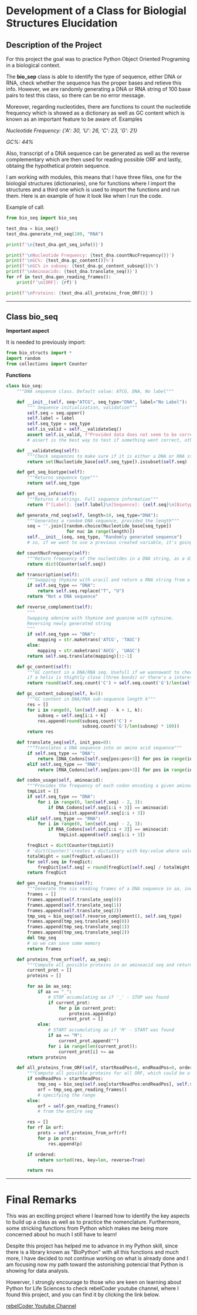 # Development of a Class for Biologial Structures Elucidation

## Description of the Project

For this project the goal was to practice Python Object Oriented Programing in a biological context.

The **bio_sep** class  is able to identify the type of sequence, either DNA or RNA, check whether the sequence has the proper bases and retieve this info. However, we are randomly generating a DNA or RNA string of 100 base pairs to test this class, so there can be no error message.

Moreover, regarding nucleotides, there are functions to count the nucleotide frequency which is showed as a dictionary as well as GC content which is known as an important feature to be aware of. Examples 

*Nucleotide Frequency: {'A': 30, 'U': 26, 'C': 23, 'G': 21}*

*GC%: 44%*

Also, transcript of a DNA sequence can be generated as well as the reverse complementary which are then used for reading possible ORF and lastly, obtaing the hypothetical protein sequence.

I am working with modules, this means that I have three files, one for the biologial structures (dictionaries), one for functions where I import the structures and a third one which is used to import the functions and run them. Here is an example of how it look like when I run the code.

Example of call:

```python
from bio_seq import bio_seq

test_dna = bio_seq()
test_dna.generate_rnd_seq(100, "RNA")

print(f'\n{test_dna.get_seq_info()}')

print(f'\nNucleotide Frequency: {test_dna.countNucFrequency()}')
print(f'\nGC%: {test_dna.gc_content()}%')
print(f'\nGC% in subseq: {test_dna.gc_content_subseq()}%')
print(f'\nAminoacids: {test_dna.translate_seq()}')
for rf in test_dna.gen_reading_frames():
    print(f'\n[ORF]: {rf}')

print(f'\nProteins: {test_dna.all_proteins_from_ORF()}')

```

-----------

## Class bio_seq

**Important aspect**

It is needed to previously import:

```python
from bio_structs import *
import random
from collections import Counter
```
**Functions**

```python
class bio_seq:
    """DNA sequence class. Default value: ATCG, DNA, No label"""

    def __init__(self, seq="ATCG", seq_type="DNA", label="No Label"):
        """ Sequence initialization, validation"""
        self.seq = seq.upper()
        self.label = label
        self.seq_type = seq_type
        self.is_valid = self.__validateSeq()
        assert self.is_valid, f"Provided data does not seem to be correct {self.seq_type} sequence"
        # assert is the best way to test if something went correct, otherwise it will stop the execution

    def __validateSeq(self):
        """Check sequences to make sure if it is either a DNA or RNA string, retunrs true or false"""
        return set(Nucleotide_base[self.seq_type]).issubset(self.seq)

    def get_seq_biotype(self):
        """Returns sequence type"""
        return self.seq_type

    def get_seq_info(self):
        """Returns 4 strings. Full sequence information"""
        return f"[Label]: {self.label}\n[Sequence]: {self.seq}\n[Biotype]: {self.seq_type}\n[Length]: {len(self.seq)}"

    def generate_rnd_seq(self, length=10, seq_type="DNA"):
        """Generates a random DNA sequence, provided the length"""
        seq = ''.join([random.choice(Nucleotide_base[seq_type])
                       for nuc in range(length)])
        self.__init__(seq, seq_type, "Randomly generated sequence")
        # so, if we want to use a previous created variable, it's going to be checked

    def countNucFrequency(self):
        """Return frequency of the nucleotides in a DNA string, as a dictiorary"""
        return dict(Counter(self.seq))

    def transcription(self):
        """Swapping thymine with uracil and return a RNA string from a DNA string"""
        if self.seq_type == "DNA":
            return self.seq.replace("T", "U")
        return "Not a DNA sequence"

    def reverse_complement(self):
        """
        Swapping adenine with thymine and guanine with cytosine.
        Reversing newly generated string
        """
        if self.seq_type == "DNA":
            mapping = str.maketrans('ATCG', 'TAGC')
        else:
            mapping = str.maketrans('AUCG', 'UAGC')
        return self.seq.translate(mapping)[::-1]

    def gc_content(self):
        """GC content in a DNA/RNA seq. Usefull if we wannawant to check
        if a helix is thightly close (three bonds) or there's a interesting pattern"""
        return round(self.seq.count('C') + self.seq.count('G')/len(self.seq) * 100)

    def gc_content_subseq(self, k=5):
        """GC content in DNA/RNA sub-sequence length k"""
        res = []
        for i in range(0, len(self.seq) - k + 1, k):
            subseq = self.seq[i:i + k]
            res.append(round(subseq.count('C') +
                             subseq.count('G')/len(subseq) * 100))
        return res

    def translate_seq(self, init_pos=0):
        """Translates a DNA sequence into an amino acid sequence"""
        if self.seq_type == "DNA":
            return [DNA_Codons[self.seq[pos:pos+3]] for pos in range(init_pos, len(self.seq)-2, 3)]
        elif self.seq_type == "RNA":
            return [RNA_Codons[self.seq[pos:pos+3]] for pos in range(init_pos, len(self.seq)-2, 3)]

    def codon_usage(self, aminoacid):
        """Provides the frequency of each codon encoding a given aminoacid in a DNA sequence"""
        tmpList = []
        if self.seq_type == "DNA":
            for i in range(0, len(self.seq) - 2, 3):
                if DNA_Codons[self.seq[i:i + 3]] == aminoacid:
                    tmpList.append(self.seq[i:i + 3])
        elif self.seq_type == "RNA":
            for i in range(0, len(self.seq) - 2, 3):
                if RNA_Codons[self.seq[i:i + 3]] == aminoacid:
                    tmpList.append(self.seq[i:i + 3])

        freqDict = dict(Counter(tmpList))
        # 'dict(Counter)'creates a dictionary with key:value where value is the frequence our key appears
        totalWight = sum(freqDict.values())
        for self.seq in freqDict:
            freqDict[self.seq] = round(freqDict[self.seq] / totalWight, 2)
        return freqDict

    def gen_reading_frames(self):
        """Generate the six reading frames of a DNA sequence in aa, including reverse complement"""
        frames = []
        frames.append(self.translate_seq(0))
        frames.append(self.translate_seq(1))
        frames.append(self.translate_seq(2))
        tmp_seq = bio_seq(self.reverse_complement(), self.seq_type)
        frames.append(tmp_seq.translate_seq(0))
        frames.append(tmp_seq.translate_seq(1))
        frames.append(tmp_seq.translate_seq(2))
        del tmp_seq
        # so we can save some memory
        return frames

    def proteins_from_orf(self, aa_seq):
        """Compute all possible proteins in an aminoacid seq and return a list of possible proteins"""
        current_prot = []
        proteins = []

        for aa in aa_seq:
            if aa == "_":
                # STOP accumulating aa if '_' - STOP was found
                if current_prot:
                    for p in current_prot:
                        proteins.append(p)
                    current_prot = []
            else:
                # START accumulating aa if 'M' - START was found
                if aa == "M":
                    current_prot.append("")
                for i in range(len(current_prot)):
                    current_prot[i] += aa
        return proteins

    def all_proteins_from_ORF(self, startReadPos=0, endReadPos=0, ordered=False):
        """Compute all possible proteins for all ORF, which could be a specific range or from the entire seq"""
        if endReadPos > startReadPos:
            tmp_seq = bio_seq(self.seq[startReadPos:endReadPos], self.seq_type)
            orf = tmp_seq.gen_reading_frames()
            # specifying the range
        else:
            orf = self.gen_reading_frames()
            # from the entire seq

        res = []
        for rf in orf:
            prots = self.proteins_from_orf(rf)
            for p in prots:
                res.append(p)

        if ordered:
            return sorted(res, key=len, reverse=True)

        return res
```
-----

# Final Remarks

This was an exciting project where I learned how to identify the key aspects to build up a class as well as to practice the nomenclature. Furthermore, some stricking functions from Python which makes me being more concerned about ho much I still have to learn!

Despite this project has helped me to advance in my Python skill, since there is a library known as "BioPython" with all this functions and much more, I have decided to not continue working on what is already done and I am focusing now my path toward the astonishing potencial that Python is showing for data analysis.

Howerver, I strongly encourage to those who are keen on learning about Python for Life Sciences to check rebelCoder youtube channel, where I found this project, and you can find it by clicking the link below.

[rebelCoder Youtube Channel](https://www.youtube.com/channel/UCsEHLUCZo0q6rWAcStd5DuA)
